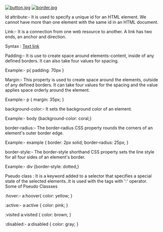 [![button.jpg](https://i.postimg.cc/nc0Nn6V8/button.jpg)](https://postimg.cc/HV862v73)
[![border.jpg](https://i.postimg.cc/d0rjWyLs/border.jpg)](https://postimg.cc/Ty2b1hVF)

Id attribute:-
It is used to specify a unique id for an HTML element. We cannot have more than one element with the same id in an HTML document.

Link:-
It is a connection from one web resource to another. A link has two ends, an anchor and direction.

Syntax :
<a href = "url">Text link</a>

Padding:-
It is use to create space around elements-content, inside of any defined borders. It can also take four values for spacing.

Example:-
p{
padding: 70px
}

Margin:-
This property is used to create space around the elements, outside of any defined borders. It can take four values for the spacing and the value applies space orderly around the element.

Example:-
p {
 margin: 35px;
}

background-color:-
It sets the background color of an element.

Example:-
body {background-color: coral;}

border-radius:-
The border-radius CSS property rounds the corners of an element's outer border edge.

Example:-
example {
  border: 2px solid;
  border-radius: 25px;
}

border-style:-
The border-style shorthand CSS property sets the line style for all four sides of an element's border. 

Example:-
div {border-style: dotted;}

Pseudo class :
It is a keyword added to a selector that specifies a special state of the selected elements..It is used with the tags with ':' operator. Some of Pseudo Classses

:hover:-
a:hoover{ 
color: yellow;
}

:active:-
a:active 
{
 color: pink;
}

:visited
a:visited 
{
  color: brown;
}

:disabled:-
a:disabled 
{
  color: gray;
}

